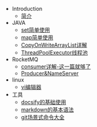 * Introduction
  * [简介](README.md)
* JAVA
  * [set简单使用](java-base/set.md)
  * [map简单使用](java-base/map.md)
  * [CopyOnWriteArrayList详解](java-base/CopyOnWriteArrayList.md)
  * [ThreadPoolExecutor线程池](java-base/ThreadPoolExecutor.md)
* RocketMQ
  * [consumer详解-这一篇就够了](rocketmq/consumer.md)
  * [Producer&NameServer](rocketmq/producer.md)
* linux
  * [vi编辑器](linux/vi.md)
* 工具
  * [docsify的基础使用](tools/docsify.md)
  * [markdown的基本语法](tools/markdown.md)
  * [git场景式命令大全](tools/git.md)

